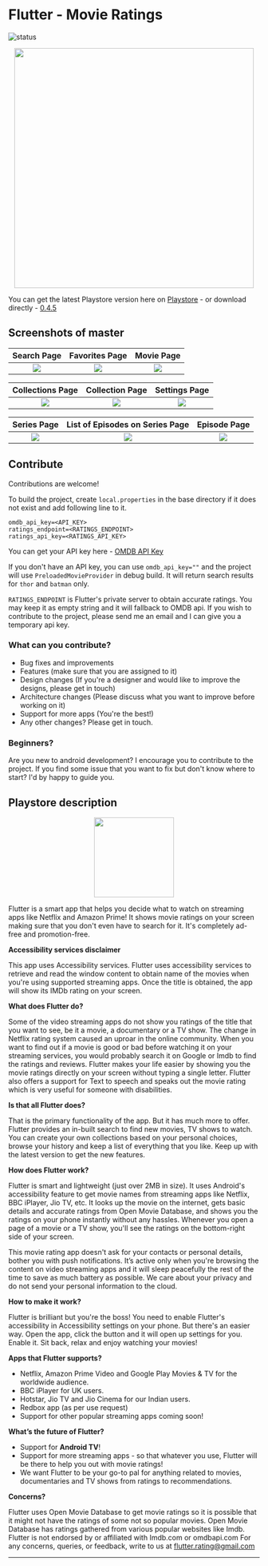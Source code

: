 # Flutter - Movie Ratings
![status](https://travis-ci.org/jayrambhia/MovieRatings.svg?branch=master)

<p align="center">
<img src="https://raw.githubusercontent.com/jayrambhia/MovieRatings/master/screenshots/cover.png" width="480px"/>
</p>

You can get the latest Playstore version here on [Playstore](https://play.google.com/store/apps/details?id=com.fenchtose.flutter&referrer=utm_source%3Dgithub) - or download directly - [0.4.5](https://github.com/jayrambhia/MovieRatings/releases/download/v0.4.5/flutter_v0.4.5.apk)

## Screenshots of master

Search Page | Favorites Page | Movie Page
:----------:|:--------------:|:----------: 
![](https://raw.githubusercontent.com/jayrambhia/MovieRatings/master/screenshots/search_screen.png) | ![](https://raw.githubusercontent.com/jayrambhia/MovieRatings/master/screenshots/likes_screen.png) | ![](https://raw.githubusercontent.com/jayrambhia/MovieRatings/master/screenshots/movie_screen.png)

Collections Page | Collection Page | Settings Page
:----------:|:--------------:|:---------------:
![](https://raw.githubusercontent.com/jayrambhia/MovieRatings/master/screenshots/collections_page.png) | ![](https://raw.githubusercontent.com/jayrambhia/MovieRatings/master/screenshots/collection_page.png) | ![](https://raw.githubusercontent.com/jayrambhia/MovieRatings/master/screenshots/settings_screen.png)

Series Page | List of Episodes on Series Page | Episode Page |
:----------:|:-------------------------------:|:-----------------------------:
![](https://raw.githubusercontent.com/jayrambhia/MovieRatings/master/screenshots/series_page.png) | ![](https://raw.githubusercontent.com/jayrambhia/MovieRatings/master/screenshots/series_episodes_page.png) | ![](https://raw.githubusercontent.com/jayrambhia/MovieRatings/master/screenshots/episodes_page.png)

## Contribute

Contributions are welcome!

To build the project, create `local.properties` in the base directory if it does not exist and add following line to it.

```
omdb_api_key=<API_KEY>
ratings_endpoint=<RATINGS_ENDPOINT>
ratings_api_key=<RATINGS_API_KEY>
```

You can get your API key here - [OMDB API Key](http://www.omdbapi.com/apikey.aspx)

If you don't have an API key, you can use `omdb_api_key=""` and the project will use `PreloadedMovieProvider` in debug build. It will return search results for `thor` and `batman` only.

`RATINGS_ENDPOINT` is Flutter's private server to obtain accurate ratings. You may keep it as empty string and it will fallback to OMDB api. If you wish to contribute to the project, please send me an email and I can give you a temporary api key.

### What can you contribute?

 - Bug fixes and improvements
 - Features (make sure that you are assigned to it)
 - Design changes (If you're a designer and would like to improve the designs, please get in touch)
 - Architecture changes (Please discuss what you want to improve before working on it)
 - Support for more apps (You're the best!)
 - Any other changes? Please get in touch.

### Beginners?

Are you new to android development? I encourage you to contribute to the project. If you find some issue that you want to fix but don't know where to start? I'd by happy to guide you.

## Playstore description

<p align="center">
<img src="https://raw.githubusercontent.com/jayrambhia/MovieRatings/master/screenshots/playstore_logo.png" width="160px"/>
</p>

Flutter is a smart app that helps you decide what to watch on streaming apps like Netflix and Amazon Prime! It shows movie ratings on your screen making sure that you don't even have to search for it. It's completely ad-free and promotion-free.

<b>Accessibility services disclaimer</b>

This app uses Accessibility services. Flutter uses accessibility services to retrieve and read the window content to obtain name of the movies when you're using supported streaming apps. Once the title is obtained, the app will show its IMDb rating on your screen.

<b>What does Flutter do?</b>

Some of the video streaming apps do not show you ratings of the title that you want to see, be it a movie, a documentary or a TV show. The change in Netflix rating system caused an uproar in the online community. When you want to find out if a movie is good or bad before watching it on your streaming services, you would probably search it on Google or Imdb to find the ratings and reviews. Flutter makes your life easier by showing you the movie ratings directly on your screen without typing a single letter.
Flutter also offers a support for Text to speech and speaks out the movie rating which is very useful for someone with disabilities.

<b>Is that all Flutter does?</b>

That is the primary functionality of the app. But it has much more to offer. Flutter provides an in-built search to find new movies, TV shows to watch. You can create your own collections based on your personal choices, browse your history and keep a list of everything that you like. Keep up with the latest version to get the new features.

<b>How does Flutter work?</b>

Flutter is smart and lightweight (just over 2MB in size). It uses Android's accessibility feature  to get movie names from streaming apps like Netflix, BBC iPlayer, Jio TV, etc. It looks up the movie on the internet, gets basic details and accurate ratings from Open Movie Database, and shows you the ratings on your phone instantly without any hassles. Whenever you open a page of a movie or a TV show, you'll see the ratings on the bottom-right side of your screen.

This movie rating app doesn't ask for your contacts or personal details, bother you with push notifications. It’s active only when you're browsing the content on video streaming apps and it will sleep peacefully the rest of the time to save as much battery as possible. We care about your privacy and do not send your personal information to the cloud.

<b>How to make it work?</b>

Flutter is brilliant but you're the boss! You need to enable Flutter's accessibility in Accessibility settings on your phone. But there's an easier way. Open the app, click the button and it will open up settings for you. Enable it. Sit back, relax and enjoy watching your movies!

<b>Apps that Flutter supports?</b>
 - Netflix, Amazon Prime Video and Google Play Movies & TV for the worldwide audience.
 - BBC iPlayer for UK users.
 - Hotstar, Jio TV and Jio Cinema for our Indian users.
 - Redbox app (as per use request)
 - Support for other popular streaming apps coming soon!

<b>What’s the future of Flutter?</b>

 - Support for <b>Android TV</b>!
 - Support for more streaming apps - so that whatever you use, Flutter will be there to help you out with movie ratings!
 - We want Flutter to be your go-to pal for anything related to movies, documentaries and TV shows from ratings to recommendations.

<b>Concerns?</b>

Flutter uses Open Movie Database to get movie ratings so it is possible that it might not have the ratings of some not so popular movies.
Open Movie Database has ratings gathered from various popular websites like Imdb.
Flutter is not endorsed by or affiliated with Imdb.com or omdbapi.com
For any concerns, queries, or feedback, write to us at flutter.rating@gmail.com

-----

